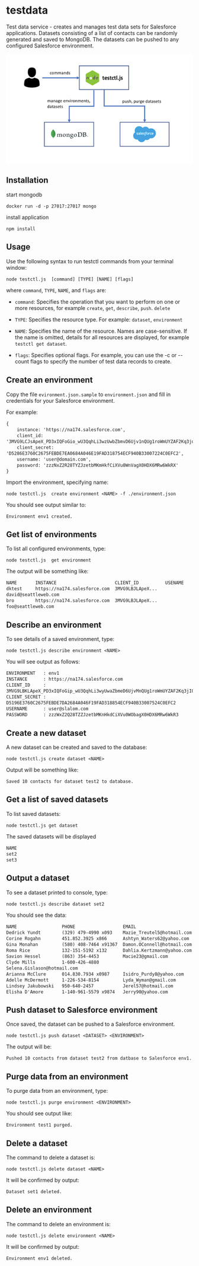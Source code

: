 # testdata
Test data service - creates and manages test data sets for Salesforce applications.
Datasets consisting of a list of contacts can be randomly generated and saved to MongoDB.  The datasets can
be pushed to any configured Salesforce environment.

![](testctl.png)


## Installation

start mongodb

```
docker run -d -p 27017:27017 mongo
```

install application

```
npm install
```

## Usage

Use the following syntax to run testctl commands from your terminal window:

```
node testctl.js  [command] [TYPE] [NAME] [flags]
```

where `command`, `TYPE`, `NAME`, and `flags` are:

* `command`: Specifies the operation that you want to perform on one or more resources, 
for example `create`, `get`, `describe`, `push`. `delete`

* `TYPE`:   Specifies the resource type. For example: `dataset`, `environment`

* `NAME`: Specifies the name of the resource. Names are case-sensitive. 
If the name is omitted, details for all resources are displayed, for example `testctl get dataset`.

* `flags`: Specifies optional flags. For example, you can use the -c or --count flags to specify the number of 
test data records to create.


## Create an environment

Copy the file `evironment.json.sample` to `environment.json` and fill in credentials for your Salesforce environment.

For example:

```
{
    instance: 'https://na174.salesforce.com',
    client_id: '3MVG9LCJsApeX_PD3xIQFoGio_wU3QqhLi3wzUwbZbmvD6Ujv1nQUg1roWmUYZAF2Kq3joOi6IhxJSCmm5ydg',
    client_secret: 'D5286E3760C2675FEBDE7EA0684A046E19FAD318754ECF940B33007224C0EFC2',
    username: 'user@domain.com',
    password: 'zzzNxZ2R28TYZJzetbMKmHkfCiXVu0WnVagX0HDX6MRw6WkRX'
}
```

Import the environment, specifying name:

```
node testctl.js  create environment <NAME> -f ./environment.json
```

You should see output similar to:

```
Environment env1 created.
```

## Get list of environments

To list all configured environments, type:

```
node testctl.js  get environment
```

The output will be something like:

```
NAME       INSTANCE                      CLIENT_ID          USENAME
dktest     https://na174.salesforce.com  3MVG9LBJLApeX...   david@seattleweb.com
bro        https://na174.salesforce.com  3MVG9LBJLApeX...   foo@seattleweb.com
```

## Describe an environment

To see details of a saved environment, type:

```
node testctl.js describe environment <NAME>
```

You will see output as follows:

```
ENVIRONMENT   : env1
INSTANCE      : https://na174.salesforce.com
CLIENT_ID     : 3MVG9LBKLApeX_PD3xIQFoGip_wU3QqhLi3wyUwaZbmeD6UjvMnQUg1roWmUYZAF2Kq3jIO36IhxJSCmm5ydg
CLIENT_SECRET : D5196E3760C2675FEBDE7DA2684A046F19FAD318854ECF940B33007524C0EFC2
USERNAME      : user@slalom.com
PASSWORD      : zzzWxZ2Q28TZZJzetbMKnHkdCiXVu0WObagX0HDX6MRw6WkR3
```

## Create a new dataset

A new dataset can be created and saved to the database:

```
node testctl.js create dataset <NAME>
```

Output will be something like:

```
Saved 10 contacts for dataset test2 to database.
```

## Get a list of saved datasets

To list saved datasets:

```
node testctl.js get dataset
```

The saved datasets will be displayed

```
NAME
set2
set3
```

## Output a dataset

To see a dataset printed to console, type:

```
node testctl.js describe dataset set2
```

You should see the data:

```
NAME                 PHONE                  EMAIL
Dedrick Yundt        (329) 479-4990 x093    Mazie_Treutel5@hotmail.com
Corine Rogahn        451.852.3925 x866      Ashtyn_Waters62@yahoo.com
Gina Monahan         (580) 408-7464 x91367  Damon.OConnell@hotmail.com
Roma Rice            132-151-5192 x132      Dahlia.Kertzmann@yahoo.com
Savion Hessel        (863) 354-4453         Macie23@gmail.com
Clyde Mills          1-600-426-4880         Selena.Gislason@hotmail.com
Arianna McClure      014.830.7934 x0987     Isidro_Purdy8@yahoo.com
Adelle McDermott     1-226-534-8154         Lyda_Wyman@gmail.com
Lindsey Jakubowski   950-640-2457           Jerel57@hotmail.com
Elisha D'Amore       1-140-961-5579 x9874   Jerry90@yahoo.com
```

## Push dataset to Salesforce environment

Once saved, the dataset can be pushed to a Salesforce environment.  

```
node testctl.js push dataset <DATASET> <ENVIRONMENT>
```

The output will be:

```
Pushed 10 contacts from dataset test2 from datbase to Salesforce env1.
```

## Purge data from an environment

To purge data from an environment, type:

```
node testctl.js purge environment <ENVIRONMENT>
```

You should see output like:

```
Environment test1 purged.
```

## Delete a dataset

The command to delete a dataset is:

```
node testctl.js delete dataset <NAME>
```

It will be confirmed by output:

```
Dataset set1 deleted.
```

## Delete an environment

The command to delete an environment is:

```
node testctl.js delete environment <NAME>
```

It will be confirmed by output:

```
Environment env1 deleted.
```
